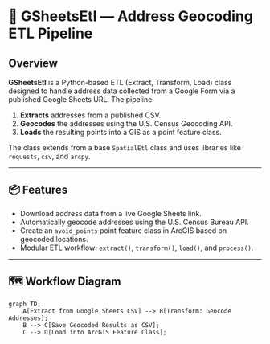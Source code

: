 # 📍 GSheetsEtl — Address Geocoding ETL Pipeline

## Overview

**GSheetsEtl** is a Python-based ETL (Extract, Transform, Load) class designed to handle address data collected from a Google Form via a published Google Sheets URL. The pipeline:

1. **Extracts** addresses from a published CSV.
2. **Geocodes** the addresses using the U.S. Census Geocoding API.
3. **Loads** the resulting points into a GIS as a point feature class.

The class extends from a base `SpatialEtl` class and uses libraries like `requests`, `csv`, and `arcpy`.

---

## 📦 Features

- Download address data from a live Google Sheets link.
- Automatically geocode addresses using the U.S. Census Bureau API.
- Create an `avoid_points` point feature class in ArcGIS based on geocoded locations.
- Modular ETL workflow: `extract()`, `transform()`, `load()`, and `process()`.

---

## 🗺️ Workflow Diagram

```mermaid
graph TD;
    A[Extract from Google Sheets CSV] --> B[Transform: Geocode Addresses];
    B --> C[Save Geocoded Results as CSV];
    C --> D[Load into ArcGIS Feature Class];
